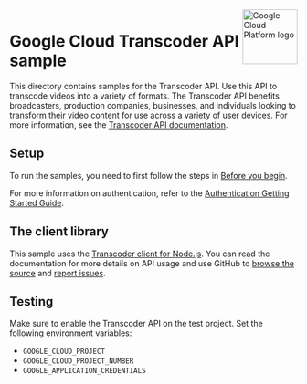 <img src="https://avatars2.githubusercontent.com/u/2810941?v=3&s=96" alt="Google Cloud Platform logo" title="Google Cloud Platform" align="right" height="96" width="96"/>

# Google Cloud Transcoder API sample

This directory contains samples for the Transcoder API. Use this API to transcode videos into a variety of formats. The Transcoder API benefits broadcasters, production companies, businesses, and individuals looking to transform their video content for use across a variety of user devices. For more information, see the [Transcoder API documentation](https://cloud.google.com/transcoder/).

## Setup

To run the samples, you need to first follow the steps in [Before you begin](https://cloud.google.com/transcoder/docs/how-to/before-you-begin).

For more information on authentication, refer to the
[Authentication Getting Started Guide](https://cloud.google.com/docs/authentication/getting-started).

## The client library

This sample uses the [Transcoder client for Node.js](https://googlecloudplatform.github.io/google-cloud-python/).
You can read the documentation for more details on API usage and use GitHub
to [browse the source](https://github.com/googleapis/nodejs-video-transcoder) and [report issues](https://github.com/googleapis/nodejs-video-transcoder/issues).

## Testing

Make sure to enable the Transcoder API on the test project. Set the following environment variables:

*   `GOOGLE_CLOUD_PROJECT`
*   `GOOGLE_CLOUD_PROJECT_NUMBER`
*   `GOOGLE_APPLICATION_CREDENTIALS`